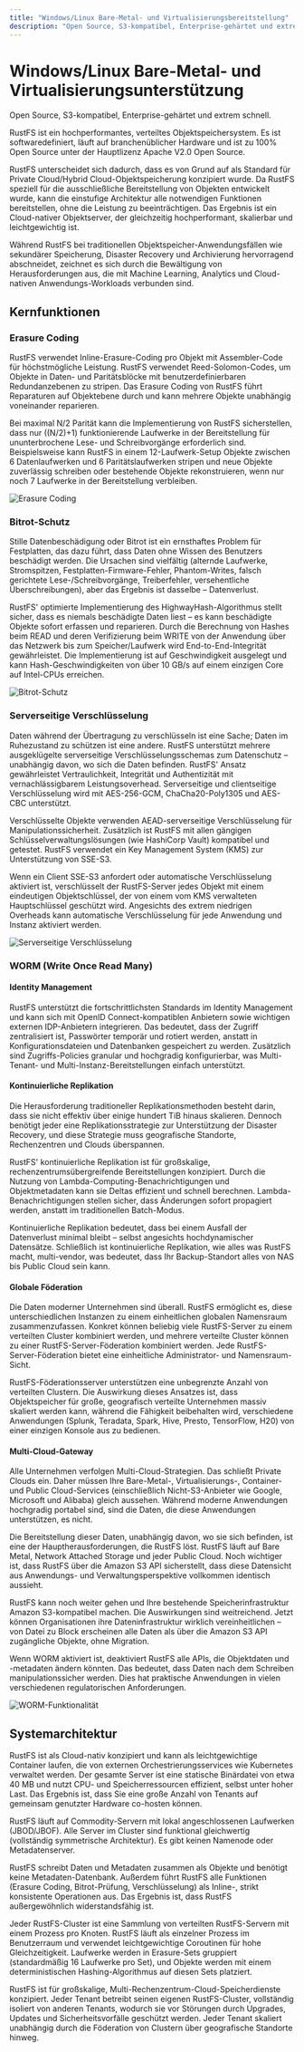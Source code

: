```yaml
---
title: "Windows/Linux Bare-Metal- und Virtualisierungsbereitstellung"
description: "Open Source, S3-kompatibel, Enterprise-gehärtet und extrem schnell"
---
```


# Windows/Linux Bare-Metal- und Virtualisierungsunterstützung

Open Source, S3-kompatibel, Enterprise-gehärtet und extrem schnell.

RustFS ist ein hochperformantes, verteiltes Objektspeichersystem. Es ist softwaredefiniert, läuft auf branchenüblicher Hardware und ist zu 100% Open Source unter der Hauptlizenz Apache V2.0 Open Source.

RustFS unterscheidet sich dadurch, dass es von Grund auf als Standard für Private Cloud/Hybrid Cloud-Objektspeicherung konzipiert wurde. Da RustFS speziell für die ausschließliche Bereitstellung von Objekten entwickelt wurde, kann die einstufige Architektur alle notwendigen Funktionen bereitstellen, ohne die Leistung zu beeinträchtigen. Das Ergebnis ist ein Cloud-nativer Objektserver, der gleichzeitig hochperformant, skalierbar und leichtgewichtig ist.

Während RustFS bei traditionellen Objektspeicher-Anwendungsfällen wie sekundärer Speicherung, Disaster Recovery und Archivierung hervorragend abschneidet, zeichnet es sich durch die Bewältigung von Herausforderungen aus, die mit Machine Learning, Analytics und Cloud-nativen Anwendungs-Workloads verbunden sind.

## Kernfunktionen

### Erasure Coding

RustFS verwendet Inline-Erasure-Coding pro Objekt mit Assembler-Code für höchstmögliche Leistung. RustFS verwendet Reed-Solomon-Codes, um Objekte in Daten- und Paritätsblöcke mit benutzerdefinierbaren Redundanzebenen zu stripen. Das Erasure Coding von RustFS führt Reparaturen auf Objektebene durch und kann mehrere Objekte unabhängig voneinander reparieren.

Bei maximal N/2 Parität kann die Implementierung von RustFS sicherstellen, dass nur ((N/2)+1) funktionierende Laufwerke in der Bereitstellung für ununterbrochene Lese- und Schreibvorgänge erforderlich sind. Beispielsweise kann RustFS in einem 12-Laufwerk-Setup Objekte zwischen 6 Datenlaufwerken und 6 Paritätslaufwerken stripen und neue Objekte zuverlässig schreiben oder bestehende Objekte rekonstruieren, wenn nur noch 7 Laufwerke in der Bereitstellung verbleiben.

![Erasure Coding](./images/sec2-1.png)

### Bitrot-Schutz

Stille Datenbeschädigung oder Bitrot ist ein ernsthaftes Problem für Festplatten, das dazu führt, dass Daten ohne Wissen des Benutzers beschädigt werden. Die Ursachen sind vielfältig (alternde Laufwerke, Stromspitzen, Festplatten-Firmware-Fehler, Phantom-Writes, falsch gerichtete Lese-/Schreibvorgänge, Treiberfehler, versehentliche Überschreibungen), aber das Ergebnis ist dasselbe – Datenverlust.

RustFS' optimierte Implementierung des HighwayHash-Algorithmus stellt sicher, dass es niemals beschädigte Daten liest – es kann beschädigte Objekte sofort erfassen und reparieren. Durch die Berechnung von Hashes beim READ und deren Verifizierung beim WRITE von der Anwendung über das Netzwerk bis zum Speicher/Laufwerk wird End-to-End-Integrität gewährleistet. Die Implementierung ist auf Geschwindigkeit ausgelegt und kann Hash-Geschwindigkeiten von über 10 GB/s auf einem einzigen Core auf Intel-CPUs erreichen.

![Bitrot-Schutz](./images/sec2-2.png)

### Serverseitige Verschlüsselung

Daten während der Übertragung zu verschlüsseln ist eine Sache; Daten im Ruhezustand zu schützen ist eine andere. RustFS unterstützt mehrere ausgeklügelte serverseitige Verschlüsselungsschemas zum Datenschutz – unabhängig davon, wo sich die Daten befinden. RustFS' Ansatz gewährleistet Vertraulichkeit, Integrität und Authentizität mit vernachlässigbarem Leistungsoverhead. Serverseitige und clientseitige Verschlüsselung wird mit AES-256-GCM, ChaCha20-Poly1305 und AES-CBC unterstützt.

Verschlüsselte Objekte verwenden AEAD-serverseitige Verschlüsselung für Manipulationssicherheit. Zusätzlich ist RustFS mit allen gängigen Schlüsselverwaltungslösungen (wie HashiCorp Vault) kompatibel und getestet. RustFS verwendet ein Key Management System (KMS) zur Unterstützung von SSE-S3.

Wenn ein Client SSE-S3 anfordert oder automatische Verschlüsselung aktiviert ist, verschlüsselt der RustFS-Server jedes Objekt mit einem eindeutigen Objektschlüssel, der von einem vom KMS verwalteten Hauptschlüssel geschützt wird. Angesichts des extrem niedrigen Overheads kann automatische Verschlüsselung für jede Anwendung und Instanz aktiviert werden.

![Serverseitige Verschlüsselung](./images/sec2-3.png)

### WORM (Write Once Read Many)

#### Identity Management

RustFS unterstützt die fortschrittlichsten Standards im Identity Management und kann sich mit OpenID Connect-kompatiblen Anbietern sowie wichtigen externen IDP-Anbietern integrieren. Das bedeutet, dass der Zugriff zentralisiert ist, Passwörter temporär und rotiert werden, anstatt in Konfigurationsdateien und Datenbanken gespeichert zu werden. Zusätzlich sind Zugriffs-Policies granular und hochgradig konfigurierbar, was Multi-Tenant- und Multi-Instanz-Bereitstellungen einfach unterstützt.

#### Kontinuierliche Replikation

Die Herausforderung traditioneller Replikationsmethoden besteht darin, dass sie nicht effektiv über einige hundert TiB hinaus skalieren. Dennoch benötigt jeder eine Replikationsstrategie zur Unterstützung der Disaster Recovery, und diese Strategie muss geografische Standorte, Rechenzentren und Clouds überspannen.

RustFS' kontinuierliche Replikation ist für großskalige, rechenzentrumsübergreifende Bereitstellungen konzipiert. Durch die Nutzung von Lambda-Computing-Benachrichtigungen und Objektmetadaten kann sie Deltas effizient und schnell berechnen. Lambda-Benachrichtigungen stellen sicher, dass Änderungen sofort propagiert werden, anstatt im traditionellen Batch-Modus.

Kontinuierliche Replikation bedeutet, dass bei einem Ausfall der Datenverlust minimal bleibt – selbst angesichts hochdynamischer Datensätze. Schließlich ist kontinuierliche Replikation, wie alles was RustFS macht, multi-vendor, was bedeutet, dass Ihr Backup-Standort alles von NAS bis Public Cloud sein kann.

#### Globale Föderation

Die Daten moderner Unternehmen sind überall. RustFS ermöglicht es, diese unterschiedlichen Instanzen zu einem einheitlichen globalen Namensraum zusammenzufassen. Konkret können beliebig viele RustFS-Server zu einem verteilten Cluster kombiniert werden, und mehrere verteilte Cluster können zu einer RustFS-Server-Föderation kombiniert werden. Jede RustFS-Server-Föderation bietet eine einheitliche Administrator- und Namensraum-Sicht.

RustFS-Föderationsserver unterstützen eine unbegrenzte Anzahl von verteilten Clustern. Die Auswirkung dieses Ansatzes ist, dass Objektspeicher für große, geografisch verteilte Unternehmen massiv skaliert werden kann, während die Fähigkeit beibehalten wird, verschiedene Anwendungen (Splunk, Teradata, Spark, Hive, Presto, TensorFlow, H20) von einer einzigen Konsole aus zu bedienen.

#### Multi-Cloud-Gateway

Alle Unternehmen verfolgen Multi-Cloud-Strategien. Das schließt Private Clouds ein. Daher müssen Ihre Bare-Metal-, Virtualisierungs-, Container- und Public Cloud-Services (einschließlich Nicht-S3-Anbieter wie Google, Microsoft und Alibaba) gleich aussehen. Während moderne Anwendungen hochgradig portabel sind, sind die Daten, die diese Anwendungen unterstützen, es nicht.

Die Bereitstellung dieser Daten, unabhängig davon, wo sie sich befinden, ist eine der Hauptherausforderungen, die RustFS löst. RustFS läuft auf Bare Metal, Network Attached Storage und jeder Public Cloud. Noch wichtiger ist, dass RustFS über die Amazon S3 API sicherstellt, dass diese Datensicht aus Anwendungs- und Verwaltungsperspektive vollkommen identisch aussieht.

RustFS kann noch weiter gehen und Ihre bestehende Speicherinfrastruktur Amazon S3-kompatibel machen. Die Auswirkungen sind weitreichend. Jetzt können Organisationen ihre Dateninfrastruktur wirklich vereinheitlichen – von Datei zu Block erscheinen alle Daten als über die Amazon S3 API zugängliche Objekte, ohne Migration.

Wenn WORM aktiviert ist, deaktiviert RustFS alle APIs, die Objektdaten und -metadaten ändern könnten. Das bedeutet, dass Daten nach dem Schreiben manipulationssicher werden. Dies hat praktische Anwendungen in vielen verschiedenen regulatorischen Anforderungen.

![WORM-Funktionalität](./images/sec2-4.png)

## Systemarchitektur

RustFS ist als Cloud-nativ konzipiert und kann als leichtgewichtige Container laufen, die von externen Orchestrierungsservices wie Kubernetes verwaltet werden. Der gesamte Server ist eine statische Binärdatei von etwa 40 MB und nutzt CPU- und Speicherressourcen effizient, selbst unter hoher Last. Das Ergebnis ist, dass Sie eine große Anzahl von Tenants auf gemeinsam genutzter Hardware co-hosten können.

RustFS läuft auf Commodity-Servern mit lokal angeschlossenen Laufwerken (JBOD/JBOF). Alle Server im Cluster sind funktional gleichwertig (vollständig symmetrische Architektur). Es gibt keinen Namenode oder Metadatenserver.

RustFS schreibt Daten und Metadaten zusammen als Objekte und benötigt keine Metadaten-Datenbank. Außerdem führt RustFS alle Funktionen (Erasure Coding, Bitrot-Prüfung, Verschlüsselung) als Inline-, strikt konsistente Operationen aus. Das Ergebnis ist, dass RustFS außergewöhnlich widerstandsfähig ist.

Jeder RustFS-Cluster ist eine Sammlung von verteilten RustFS-Servern mit einem Prozess pro Knoten. RustFS läuft als einzelner Prozess im Benutzerraum und verwendet leichtgewichtige Coroutinen für hohe Gleichzeitigkeit. Laufwerke werden in Erasure-Sets gruppiert (standardmäßig 16 Laufwerke pro Set), und Objekte werden mit einem deterministischen Hashing-Algorithmus auf diesen Sets platziert.

RustFS ist für großskalige, Multi-Rechenzentrum-Cloud-Speicherdienste konzipiert. Jeder Tenant betreibt seinen eigenen RustFS-Cluster, vollständig isoliert von anderen Tenants, wodurch sie vor Störungen durch Upgrades, Updates und Sicherheitsvorfälle geschützt werden. Jeder Tenant skaliert unabhängig durch die Föderation von Clustern über geografische Standorte hinweg.

